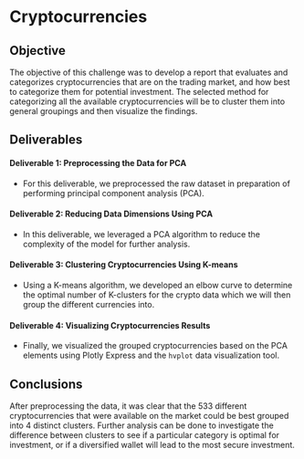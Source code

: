 # Cryptocurrencies
## Objective
The objective of this challenge was to develop a report that evaluates and categorizes cryptocurrencies that are on the trading market, and how best to categorize them for potential investment. The selected method for categorizing all the available cryptocurrencies will be to cluster them into general groupings and then visualize the findings.

## Deliverables
#### Deliverable 1: Preprocessing the Data for PCA
- For this deliverable, we preprocessed the raw dataset in preparation of performing principal component analysis (PCA).
#### Deliverable 2: Reducing Data Dimensions Using PCA
- In this deliverable, we leveraged a PCA algorithm to reduce the complexity of the model for further analysis.
#### Deliverable 3: Clustering Cryptocurrencies Using K-means
- Using a K-means algorithm, we developed an elbow curve to determine the optimal number of K-clusters for the crypto data which we will then group the different currencies into.
#### Deliverable 4: Visualizing Cryptocurrencies Results
- Finally, we visualized the grouped cryptocurrencies based on the PCA elements using Plotly Express and the ```hvplot``` data visualization tool.

## Conclusions
After preprocessing the data, it was clear that the 533 different cryptocurrencies that were available on the market could be best grouped into 4 distinct clusters. Further analysis can be done to investigate the difference between clusters to see if a particular category is optimal for investment, or if a diversified wallet will lead to the most secure investment.
